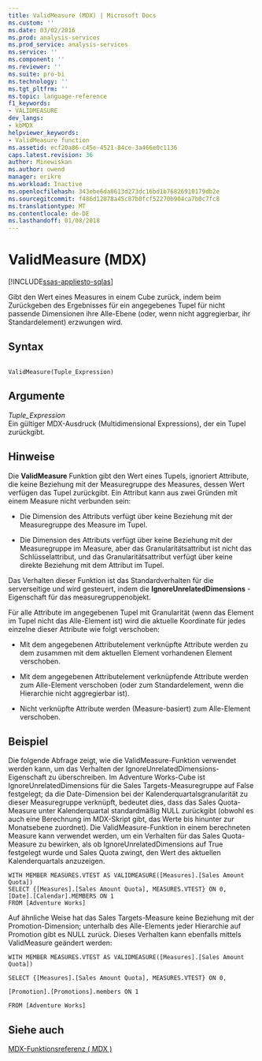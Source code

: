 ```yaml
---
title: ValidMeasure (MDX) | Microsoft Docs
ms.custom: ''
ms.date: 03/02/2016
ms.prod: analysis-services
ms.prod_service: analysis-services
ms.service: ''
ms.component: ''
ms.reviewer: ''
ms.suite: pro-bi
ms.technology: ''
ms.tgt_pltfrm: ''
ms.topic: language-reference
f1_keywords:
- VALIDMEASURE
dev_langs:
- kbMDX
helpviewer_keywords:
- ValidMeasure function
ms.assetid: ecf20a86-c45e-4521-84ce-3a466e0c1136
caps.latest.revision: 36
author: Minewiskan
ms.author: owend
manager: erikre
ms.workload: Inactive
ms.openlocfilehash: 343ebe6da0613d273dc16bd1b76826910179db2e
ms.sourcegitcommit: f486d12078a45c87b0fcf52270b904ca7b0c7fc8
ms.translationtype: MT
ms.contentlocale: de-DE
ms.lasthandoff: 01/08/2018
---
```

# <a name="validmeasure-mdx"></a>ValidMeasure (MDX)
[!INCLUDE[ssas-appliesto-sqlas](../includes/ssas-appliesto-sqlas.md)]

  Gibt den Wert eines Measures in einem Cube zurück, indem beim Zurückgeben des Ergebnisses für ein angegebenes Tupel für nicht passende Dimensionen ihre Alle-Ebene (oder, wenn nicht aggregierbar, ihr Standardelement) erzwungen wird.  
  
## <a name="syntax"></a>Syntax  
  
```  
  
ValidMeasure(Tuple_Expression)   
```  
  
## <a name="arguments"></a>Argumente  
 *Tuple_Expression*  
 Ein gültiger MDX-Ausdruck (Multidimensional Expressions), der ein Tupel zurückgibt.  
  
## <a name="remarks"></a>Hinweise  
 Die **ValidMeasure** Funktion gibt den Wert eines Tupels, ignoriert Attribute, die keine Beziehung mit der Measuregruppe des Measures, dessen Wert verfügen das Tupel zurückgibt. Ein Attribut kann aus zwei Gründen mit einem Measure nicht verbunden sein:  
  
-   Die Dimension des Attributs verfügt über keine Beziehung mit der Measuregruppe des Measure im Tupel.  
  
-   Die Dimension des Attributs verfügt über keine Beziehung mit der Measuregruppe im Measure, aber das Granularitätsattribut ist nicht das Schlüsselattribut, und das Granularitätsattribut verfügt über keine direkte Beziehung mit dem Attribut im Tupel.  
  
 Das Verhalten dieser Funktion ist das Standardverhalten für die serverseitige und wird gesteuert, indem die **IgnoreUnrelatedDimensions** -Eigenschaft für das measuregruppenobjekt.  
  
 Für alle Attribute im angegebenen Tupel mit Granularität (wenn das Element im Tupel nicht das Alle-Element ist) wird die aktuelle Koordinate für jedes einzelne dieser Attribute wie folgt verschoben:  
  
-   Mit dem angegebenen Attributelement verknüpfte Attribute werden zu dem zusammen mit dem aktuellen Element vorhandenen Element verschoben.  
  
-   Mit dem angegebenen Attributelement verknüpfende Attribute werden zum Alle-Element verschoben (oder zum Standardelement, wenn die Hierarchie nicht aggregierbar ist).  
  
-   Nicht verknüpfte Attribute werden (Measure-basiert) zum Alle-Element verschoben.  
  
## <a name="example"></a>Beispiel  
 Die folgende Abfrage zeigt, wie die ValidMeasure-Funktion verwendet werden kann, um das Verhalten der IgnoreUnrelatedDimensions-Eigenschaft zu überschreiben. Im Adventure Works-Cube ist IgnoreUnrelatedDimensions für die Sales Targets-Measuregruppe auf False festgelegt; da die Date-Dimension bei der Kalenderquartalsgranularität zu dieser Measuregruppe verknüpft, bedeutet dies, dass das Sales Quota-Measure unter Kalenderquartal standardmäßig NULL zurückgibt (obwohl es auch eine Berechnung im MDX-Skript gibt, das Werte bis hinunter zur Monatsebene zuordnet). Die ValidMeasure-Funktion in einem berechneten Measure kann verwendet werden, um ein Verhalten für das Sales Quota-Measure zu bewirken, als ob IgnoreUnrelatedDimensions auf True festgelegt wurde und Sales Quota zwingt, den Wert des aktuellen Kalenderquartals anzuzeigen.  
  
```  
WITH MEMBER MEASURES.VTEST AS VALIDMEASURE([Measures].[Sales Amount Quota])  
SELECT {[Measures].[Sales Amount Quota], MEASURES.VTEST} ON 0,  
[Date].[Calendar].MEMBERS ON 1  
FROM [Adventure Works]  
```  
  
 Auf ähnliche Weise hat das Sales Targets-Measure keine Beziehung mit der Promotion-Dimension; unterhalb des Alle-Elements jeder Hierarchie auf Promotion gibt es NULL zurück. Dieses Verhalten kann ebenfalls mittels ValidMeasure geändert werden:  
  
 `WITH MEMBER MEASURES.VTEST AS VALIDMEASURE([Measures].[Sales Amount Quota])`  
  
 `SELECT {[Measures].[Sales Amount Quota], MEASURES.VTEST} ON 0,`  
  
 `[Promotion].[Promotions].members ON 1`  
  
 `FROM [Adventure Works]`  
  
## <a name="see-also"></a>Siehe auch  
 [MDX-Funktionsreferenz &#40; MDX &#41;](../mdx/mdx-function-reference-mdx.md)  
  
  

